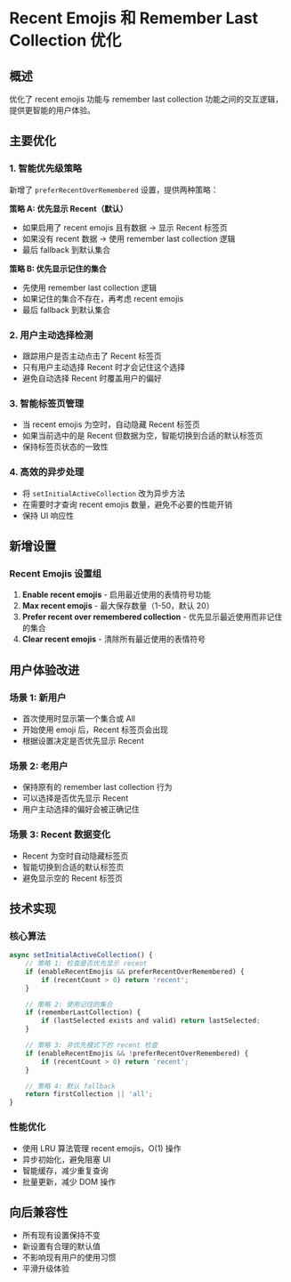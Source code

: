 # Recent Emojis 和 Remember Last Collection 优化

## 概述

优化了 recent emojis 功能与 remember last collection 功能之间的交互逻辑，提供更智能的用户体验。

## 主要优化

### 1. 智能优先级策略

新增了 `preferRecentOverRemembered` 设置，提供两种策略：

**策略 A: 优先显示 Recent（默认）**

- 如果启用了 recent emojis 且有数据 → 显示 Recent 标签页
- 如果没有 recent 数据 → 使用 remember last collection 逻辑
- 最后 fallback 到默认集合

**策略 B: 优先显示记住的集合**

- 先使用 remember last collection 逻辑
- 如果记住的集合不存在，再考虑 recent emojis
- 最后 fallback 到默认集合

### 2. 用户主动选择检测

- 跟踪用户是否主动点击了 Recent 标签页
- 只有用户主动选择 Recent 时才会记住这个选择
- 避免自动选择 Recent 时覆盖用户的偏好

### 3. 智能标签页管理

- 当 recent emojis 为空时，自动隐藏 Recent 标签页
- 如果当前选中的是 Recent 但数据为空，智能切换到合适的默认标签页
- 保持标签页状态的一致性

### 4. 高效的异步处理

- 将 `setInitialActiveCollection` 改为异步方法
- 在需要时才查询 recent emojis 数量，避免不必要的性能开销
- 保持 UI 响应性

## 新增设置

### Recent Emojis 设置组

1. **Enable recent emojis** - 启用最近使用的表情符号功能
2. **Max recent emojis** - 最大保存数量（1-50，默认 20）
3. **Prefer recent over remembered collection** - 优先显示最近使用而非记住的集合
4. **Clear recent emojis** - 清除所有最近使用的表情符号

## 用户体验改进

### 场景 1: 新用户

- 首次使用时显示第一个集合或 All
- 开始使用 emoji 后，Recent 标签页会出现
- 根据设置决定是否优先显示 Recent

### 场景 2: 老用户

- 保持原有的 remember last collection 行为
- 可以选择是否优先显示 Recent
- 用户主动选择的偏好会被正确记住

### 场景 3: Recent 数据变化

- Recent 为空时自动隐藏标签页
- 智能切换到合适的默认标签页
- 避免显示空的 Recent 标签页

## 技术实现

### 核心算法

```typescript
async setInitialActiveCollection() {
    // 策略 1: 检查是否优先显示 recent
    if (enableRecentEmojis && preferRecentOverRemembered) {
        if (recentCount > 0) return 'recent';
    }

    // 策略 2: 使用记住的集合
    if (rememberLastCollection) {
        if (lastSelected exists and valid) return lastSelected;
    }

    // 策略 3: 非优先模式下的 recent 检查
    if (enableRecentEmojis && !preferRecentOverRemembered) {
        if (recentCount > 0) return 'recent';
    }

    // 策略 4: 默认 fallback
    return firstCollection || 'all';
}
```

### 性能优化

- 使用 LRU 算法管理 recent emojis，O(1) 操作
- 异步初始化，避免阻塞 UI
- 智能缓存，减少重复查询
- 批量更新，减少 DOM 操作

## 向后兼容性

- 所有现有设置保持不变
- 新设置有合理的默认值
- 不影响现有用户的使用习惯
- 平滑升级体验
